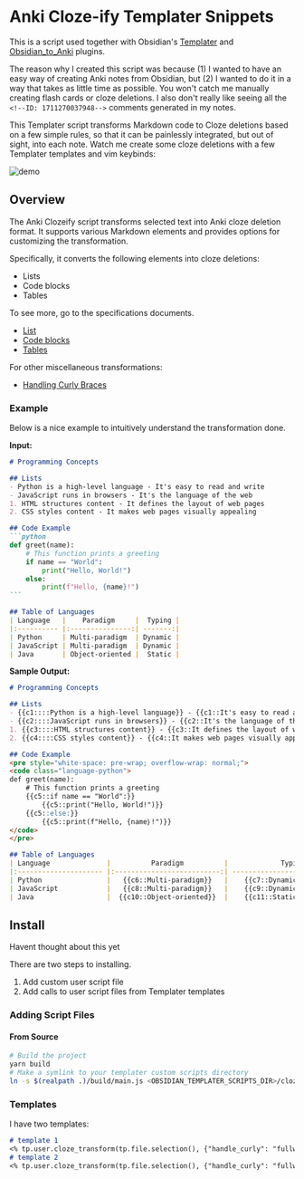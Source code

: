 # Anki Cloze-ify Templater Snippets
This is a script used together with Obsidian's [Templater](https://obsidian.md/plugins?id=templater-obsidian) and [Obsidian_to_Anki](https://github.com/ObsidianToAnki/Obsidian_to_Anki) plugins.

The reason why I created this script was because (1) I wanted to have an easy way of creating Anki notes from Obsidian, but (2) I wanted to do it in a way that takes as little time as possible. You won't catch me manually creating flash cards or cloze deletions. I also don't really like seeing all the `<!--ID: 1711270037948-->` comments generated in my notes.

This Templater script transforms Markdown code to Cloze deletions based on a few simple rules, so that it can be painlessly integrated, but out of sight, into each note. Watch me create some cloze deletions with a few Templater templates and vim keybinds:

![demo](https://github.com/user-attachments/assets/ba8556ac-357f-4b89-9af9-ca0fefcb0f61)

## Overview

The Anki Clozeify script transforms selected text into Anki cloze deletion format. It supports various Markdown elements and provides options for customizing the transformation.

Specifically, it converts the following elements into cloze deletions:
- Lists
- Code blocks
- Tables

To see more, go to the specifications documents.
- [List](./doc/spec/lists.md)
- [Code blocks](./doc/spec/code_blocks.md)
- [Tables](./doc/spec/tables.md)

For other miscellaneous transformations:
- [Handling Curly Braces](./doc/spec/curly_braces.md)

### Example

Below is a nice example to intuitively understand the transformation done.

**Input:**
````markdown
# Programming Concepts

## Lists
- Python is a high-level language - It's easy to read and write
- JavaScript runs in browsers - It's the language of the web
1. HTML structures content - It defines the layout of web pages
2. CSS styles content - It makes web pages visually appealing

## Code Example
```python
def greet(name):
    # This function prints a greeting
    if name == "World":
        print("Hello, World!")
    else:
        print(f"Hello, {name}!")
```

## Table of Languages
| Language   |    Paradigm     |  Typing |
|:---------- |:---------------:| -------:|
| Python     | Multi-paradigm  | Dynamic |
| JavaScript | Multi-paradigm  | Dynamic |
| Java       | Object-oriented |  Static |
````

**Sample Output:**
````markdown
# Programming Concepts

## Lists
- {{c1::::Python is a high-level language}} - {{c1::It's easy to read and write}}
- {{c2::::JavaScript runs in browsers}} - {{c2::It's the language of the web}}
1. {{c3::::HTML structures content}} - {{c3::It defines the layout of web pages}}
2. {{c4::::CSS styles content}} - {{c4::It makes web pages visually appealing}}

## Code Example
<pre style="white-space: pre-wrap; overflow-wrap: normal;">
<code class="language-python">
def greet(name):
	# This function prints a greeting
	{{c5::if name == "World":}}
		{{c5::print("Hello, World!")}}
	{{c5::else:}}
		{{c5::print(f"Hello, {name｝!")}}
</code>
</pre>

## Table of Languages
| Language              |          Paradigm          |             Typing |
|:--------------------- |:--------------------------:| ------------------:|
| Python                |   {{c6::Multi-paradigm}}   |    {{c7::Dynamic}} |
| JavaScript            |   {{c8::Multi-paradigm}}   |    {{c9::Dynamic}} |
| Java                  |  {{c10::Object-oriented}}  |    {{c11::Static}} |
````

## Install
Havent thought about this yet

There are two steps to installing.
1. Add custom user script file
2. Add calls to user script files from Templater templates
### Adding Script Files
#### From Source
```bash
# Build the project
yarn build
# Make a symlink to your templater custom scripts directory
ln -s $(realpath .)/build/main.js <OBSIDIAN_TEMPLATER_SCRIPTS_DIR>/cloze_transform.js
```

### Templates
I have two templates:

```markdown
# template 1
<% tp.user.cloze_transform(tp.file.selection(), {"handle_curly": "fullwidth", "list": {"enable_hints": true}}) %>
# template 2
<% tp.user.cloze_transform(tp.file.selection(), {"handle_curly": "fullwidth", "list": {"enable_hints": false}}) %>
```

